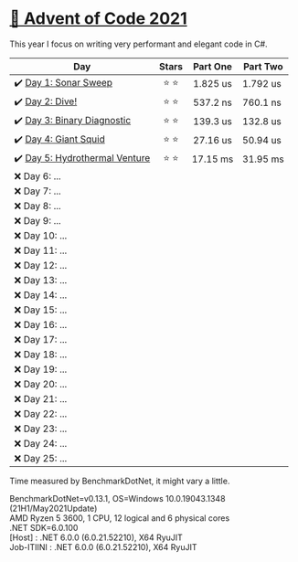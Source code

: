 # [🎄 Advent of Code 2021](https://adventofcode.com/2021)

This year I focus on writing very performant and elegant code in C#.

| Day                                                                                                              |  Stars  | Part One | Part Two |
| ---------------------------------------------------------------------------------------------------------------- | :-----: | :------: | -------- |
| ✔️ [Day 1: Sonar Sweep](https://github.com/dr124/advent-of-code/blob/master/Advent._2021/Week1/Day1.cs)          | ⭐️ ⭐️ | 1.825 us | 1.792 us |
| ✔️ [Day 2: Dive!](https://github.com/dr124/advent-of-code/blob/master/Advent._2021/Week1/Day2.cs)                | ⭐️ ⭐️ | 537.2 ns | 760.1 ns |
| ✔️ [Day 3: Binary Diagnostic](https://github.com/dr124/advent-of-code/blob/master/Advent._2021/Week1/Day3.cs)    | ⭐️ ⭐️ | 139.3 us | 132.8 us |
| ✔️ [Day 4: Giant Squid](https://github.com/dr124/advent-of-code/blob/master/Advent._2021/Week1/Day4.cs)          | ⭐️ ⭐️ | 27.16 us | 50.94 us |
| ✔️ [Day 5: Hydrothermal Venture](https://github.com/dr124/advent-of-code/blob/master/Advent._2021/Week1/Day5.cs) | ⭐️ ⭐️ | 17.15 ms | 31.95 ms |
| ❌ Day 6: ...                                                                                                    |         |
| ❌ Day 7: ...                                                                                                    |         |
| ❌ Day 8: ...                                                                                                    |         |
| ❌ Day 9: ...                                                                                                    |         |
| ❌ Day 10: ...                                                                                                   |         |
| ❌ Day 11: ...                                                                                                   |         |
| ❌ Day 12: ...                                                                                                   |         |
| ❌ Day 13: ...                                                                                                   |         |
| ❌ Day 14: ...                                                                                                   |         |
| ❌ Day 15: ...                                                                                                   |         |
| ❌ Day 16: ...                                                                                                   |         |
| ❌ Day 17: ...                                                                                                   |         |
| ❌ Day 18: ...                                                                                                   |         |
| ❌ Day 19: ...                                                                                                   |         |
| ❌ Day 20: ...                                                                                                   |         |
| ❌ Day 21: ...                                                                                                   |         |
| ❌ Day 22: ...                                                                                                   |         |
| ❌ Day 23: ...                                                                                                   |         |
| ❌ Day 24: ...                                                                                                   |         |
| ❌ Day 25: ...                                                                                                   |         |

Time measured by BenchmarkDotNet, it might vary a little.

BenchmarkDotNet=v0.13.1, OS=Windows 10.0.19043.1348 (21H1/May2021Update)\
AMD Ryzen 5 3600, 1 CPU, 12 logical and 6 physical cores\
.NET SDK=6.0.100\
 [Host] : .NET 6.0.0 (6.0.21.52210), X64 RyuJIT\
 Job-ITIINI : .NET 6.0.0 (6.0.21.52210), X64 RyuJIT

